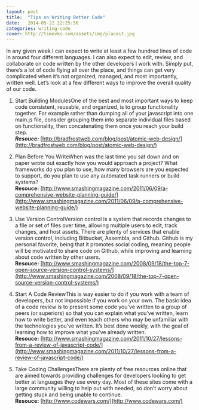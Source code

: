 ```yaml
---
layout: post
title:  "Tips on Writing Better Code"
date:   2014-05-22 22:25:50
categories: writing-code
cover: http://timevko.com/assets/img/placeit.jpg
---
```


In any given week I can expect to write at least a few hundred lines of code in around four different languages. I can also expect to edit, review, and collaborate on code written by the other developers I work with. Simply put, there’s a lot of code flying all over the place, and things can get very complicated when it’s not organized, managed, and most importantly, written well. Let’s look at a few different ways to improve the overall quality of our code.



1. Start Building ModulesOne of the best and most important ways to keep code consistent, reusable, and organized, is to group functionality together. For example rather than dumping all of your javascript into one main.js file, consider grouping them into separate individual files based on functionality, then concatenating them once you reach your build step.<br>
___Resouce:___ [http://bradfrostweb.com/blog/post/atomic-web-design/](http://bradfrostweb.com/blog/post/atomic-web-design/)

2. Plan Before You WriteWhen was the last time you sat down and on paper wrote out exactly how you would approach a project? What frameworks do you plan to use, how many browsers are you expected to support, do you plan to use any automated task runners or build systems?<br>
__Resouce:__ [http://www.smashingmagazine.com/2011/06/09/a-comprehensive-website-planning-guide/](http://www.smashingmagazine.com/2011/06/09/a-comprehensive-website-planning-guide/)

3. Use Version ControlVersion control is a system that records changes to a file or set of files over time, allowing multiple users to edit, track changes, and host assets. There are plenty of services that enable version control, including Bitbucket, Assembla, and Github. Github is my personal favorite, being that it promotes social coding, meaning people will be motivated to share code on Github, while improving and learning about code written by other users.<br>
__Resouce:__ [http://www.smashingmagazine.com/2008/09/18/the-top-7-open-source-version-control-systems/](http://www.smashingmagazine.com/2008/09/18/the-top-7-open-source-version-control-systems/)

4. Start A Code ReviewThis is way easier to do if you work with a team of developers, but not impossible if you work on your own. The basic idea of a code review is to present some code you’ve written to a group of peers (or superiors) so that you can explain what you’ve written, learn how to write better, and even teach others who may be unfamiliar with the technologies you’ve written. It’s best done weekly, with the goal of learning how to improve what you’ve already written.<br>
__Resouce:__ [http://www.smashingmagazine.com/2011/10/27/lessons-from-a-review-of-javascript-code/](http://www.smashingmagazine.com/2011/10/27/lessons-from-a-review-of-javascript-code/)

5. Take Coding ChallengesThere are plenty of free resources online that are aimed towards providing challenges for developers looking to get better at languages they use every day. Most of these sites come with a large community willing to help out with needed, so don’t worry about getting stuck and being unable to continue.<br>
__Resouce:__ [http://www.codewars.com/](http://www.codewars.com/)